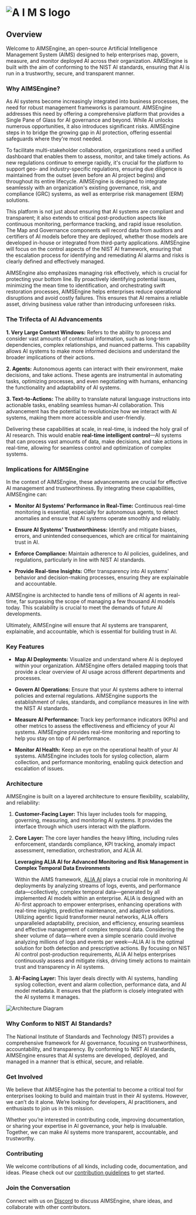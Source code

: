 # ![A I M S logo](https://github.com/user-attachments/assets/25b11fff-3567-41ff-ac88-d50d389ce3cd)

## Overview

Welcome to AIMSEngine, an open-source Artificial Intelligence Management System (AIMS) designed to help enterprises map, govern, measure, and monitor deployed AI across their organization. AIMSEngine is built with the aim of conforming to the NIST AI standards, ensuring that AI is run in a trustworthy, secure, and transparent manner.

### Why AIMSEngine?

As AI systems become increasingly integrated into business processes, the need for robust management frameworks is paramount. AIMSEngine addresses this need by offering a comprehensive platform that provides a Single Pane of Glass for AI governance and beyond. While AI unlocks numerous opportunities, it also introduces significant risks. AIMSEngine steps in to bridge the growing gap in AI protection, offering essential safeguards where they're most needed.

To facilitate multi-stakeholder collaboration, organizations need a unified dashboard that enables them to assess, monitor, and take timely actions. As new regulations continue to emerge rapidly, it's crucial for the platform to support geo- and industry-specific regulations, ensuring due diligence is maintained from the outset (even before an AI project begins) and throughout its entire lifecycle. AIMSEngine is designed to integrate seamlessly with an organization's existing governance, risk, and compliance (GRC) systems, as well as enterprise risk management (ERM) solutions.

This platform is not just about ensuring that AI systems are compliant and transparent; it also extends to critical post-production aspects like continuous monitoring, performance tracking, and rapid issue resolution. The Map and Governance components will record data from auditors and certifiers of AI models before they are deployed, whether those models are developed in-house or integrated from third-party applications. AIMSEngine will focus on the control aspects of the NIST AI framework, ensuring that the escalation process for identifying and remediating AI alarms and risks is clearly defined and effectively managed.

AIMSEngine also emphasizes managing risk effectively, which is crucial for protecting your bottom line. By proactively identifying potential issues, minimizing the mean time to identification, and orchestrating swift restoration processes, AIMSEngine helps enterprises reduce operational disruptions and avoid costly failures. This ensures that AI remains a reliable asset, driving business value rather than introducing unforeseen risks.

### The Trifecta of AI Advancements

**1. Very Large Context Windows:** Refers to the ability to process and consider vast amounts of contextual information, such as long-term dependencies, complex relationships, and nuanced patterns. This capability allows AI systems to make more informed decisions and understand the broader implications of their actions.

**2. Agents:** Autonomous agents can interact with their environment, make decisions, and take actions. These agents are instrumental in automating tasks, optimizing processes, and even negotiating with humans, enhancing the functionality and adaptability of AI systems.

**3. Text-to-Actions:** The ability to translate natural language instructions into actionable tasks, enabling seamless human-AI collaboration. This advancement has the potential to revolutionize how we interact with AI systems, making them more accessible and user-friendly.

Delivering these capabilities at scale, in real-time, is indeed the holy grail of AI research. This would enable **real-time intelligent control**—AI systems that can process vast amounts of data, make decisions, and take actions in real-time, allowing for seamless control and optimization of complex systems.

### Implications for AIMSEngine

In the context of AIMSEngine, these advancements are crucial for effective AI management and trustworthiness. By integrating these capabilities, AIMSEngine can:

- **Monitor AI Systems' Performance in Real-Time:** Continuous real-time monitoring is essential, especially for autonomous agents, to detect anomalies and ensure that AI systems operate smoothly and reliably.
  
- **Ensure AI Systems' Trustworthiness:** Identify and mitigate biases, errors, and unintended consequences, which are critical for maintaining trust in AI.
  
- **Enforce Compliance:** Maintain adherence to AI policies, guidelines, and regulations, particularly in line with NIST AI standards.
  
- **Provide Real-time Insights:** Offer transparency into AI systems' behavior and decision-making processes, ensuring they are explainable and accountable.

AIMSEngine is architected to handle tens of millions of AI agents in real-time, far surpassing the scope of managing a few thousand AI models today. This scalability is crucial to meet the demands of future AI developments.

Ultimately, AIMSEngine will ensure that AI systems are transparent, explainable, and accountable, which is essential for building trust in AI.

### Key Features

- **Map AI Deployments:** Visualize and understand where AI is deployed within your organization. AIMSEngine offers detailed mapping tools that provide a clear overview of AI usage across different departments and processes.
  
- **Govern AI Operations:** Ensure that your AI systems adhere to internal policies and external regulations. AIMSEngine supports the establishment of rules, standards, and compliance measures in line with the NIST AI standards.

- **Measure AI Performance:** Track key performance indicators (KPIs) and other metrics to assess the effectiveness and efficiency of your AI systems. AIMSEngine provides real-time monitoring and reporting to help you stay on top of AI performance.

- **Monitor AI Health:** Keep an eye on the operational health of your AI systems. AIMSEngine includes tools for syslog collection, alarm collection, and performance monitoring, enabling quick detection and escalation of issues.

### Architecture

AIMSEngine is built on a layered architecture to ensure flexibility, scalability, and reliability:

1. **Customer-Facing Layer:** This layer includes tools for mapping, governing, measuring, and monitoring AI systems. It provides the interface through which users interact with the platform.

2. **Core Layer:** The core layer handles the heavy lifting, including rules enforcement, standards compliance, KPI tracking, anomaly impact assessment, remediation, orchestration, and ALIA AI.
   
   **Leveraging ALIA AI for Advanced Monitoring and Risk Management in Complex Temporal Data Environments**
   
   Within the AIMS framework, [ALIA AI](https://www.helloalia.ai/) plays a crucial role in monitoring AI deployments by analyzing streams of logs, events, and performance data—collectively, complex temporal data—generated by all implemented AI models within an enterprise. ALIA is designed with an AI-first approach to empower enterprises, enhancing operations with real-time insights, predictive maintenance, and adaptive solutions. Utilizing agentic liquid transformer neural networks, ALIA offers unparalleled adaptability, precision, and efficiency, ensuring seamless and effective management of complex temporal data. Considering the sheer volume of data—where even a simple scenario could involve analyzing millions of logs and events per week—ALIA AI is the optimal solution for both detection and prescriptive actions. By focusing on NIST AI control post-production requirements, ALIA AI helps enterprises continuously assess and mitigate risks, driving timely actions to maintain trust and transparency in AI systems.

3. **AI-Facing Layer:** This layer deals directly with AI systems, handling syslog collection, event and alarm collection, performance data, and AI model metadata. It ensures that the platform is closely integrated with the AI systems it manages.

![Architecture Diagram](https://github.com/user-attachments/assets/3e348734-bde0-43c7-bec6-d7056f91c555)

### Why Conform to NIST AI Standards?

The National Institute of Standards and Technology (NIST) provides a comprehensive framework for AI governance, focusing on trustworthiness, accountability, and transparency. By conforming to NIST AI standards, AIMSEngine ensures that AI systems are developed, deployed, and managed in a manner that is ethical, secure, and reliable.

### Get Involved

We believe that AIMSEngine has the potential to become a critical tool for enterprises looking to build and maintain trust in their AI systems. However, we can’t do it alone. We’re looking for developers, AI practitioners, and enthusiasts to join us in this mission.

Whether you’re interested in contributing code, improving documentation, or sharing your expertise in AI governance, your help is invaluable. Together, we can make AI systems more transparent, accountable, and trustworthy.

### Contributing

We welcome contributions of all kinds, including code, documentation, and ideas. Please check out our [contribution guidelines](https://github.com/AIMSengine/.github/blob/main/contributing.md) to get started.

### Join the Conversation

Connect with us on [Discord](https://discord.gg/h47hqQPx) to discuss AIMSEngine, share ideas, and collaborate with other contributors.
